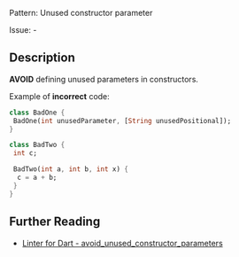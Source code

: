 Pattern: Unused constructor parameter

Issue: -

## Description

**AVOID** defining unused parameters in constructors.

Example of **incorrect** code:
```dart
class BadOne {
 BadOne(int unusedParameter, [String unusedPositional]);
}

class BadTwo {
 int c;

 BadTwo(int a, int b, int x) {
  c = a + b;
 }
}
```

## Further Reading

* [Linter for Dart - avoid_unused_constructor_parameters](https://dart.dev/tools/linter-rules/avoid_unused_constructor_parameters)